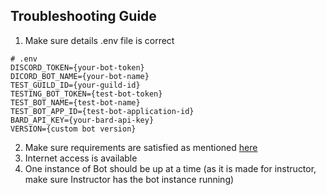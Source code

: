## Troubleshooting Guide

1. Make sure details .env file is correct

```
# .env
DISCORD_TOKEN={your-bot-token}
DICORD_BOT_NAME={your-bot-name}
TEST_GUILD_ID={your-guild-id}
TESTING_BOT_TOKEN={test-bot-token}
TEST_BOT_NAME={test-bot-name}
TEST_BOT_APP_ID={test-bot-application-id}
BARD_API_KEY={your-bard-api-key}
VERSION={custom bot version}
```

2. Make sure requirements are satisfied as mentioned [here](https://github.com/psvkaushik/CSC-510-Project3-TeachersPetBotv2.0/blob/main/requirements.txt)
3. Internet access is available
4. One instance of Bot should be up at a time (as it is made for instructor, make sure Instructor has the bot instance running)
